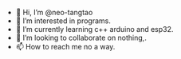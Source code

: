 - 👋 Hi, I’m @neo-tangtao
- 👀 I’m interested in programs.
- 🌱 I’m currently learning c++ arduino and esp32.
- 💞️ I’m looking to collaborate on nothing,\.
- 📫 How to reach me no a way.

<!---
neo-tangtao/neo-tangtao is a ✨ special ✨ repository because its `README.md` (this file) appears on your GitHub profile.
You can click the Preview link to take a look at your changes.
--->
